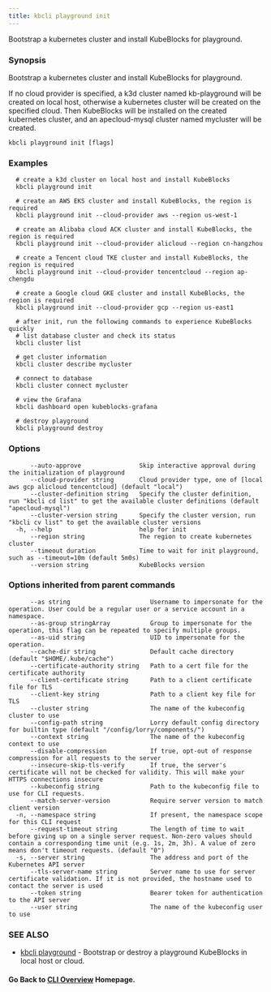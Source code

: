 ```yaml
---
title: kbcli playground init
---
```


Bootstrap a kubernetes cluster and install KubeBlocks for playground.

### Synopsis

Bootstrap a kubernetes cluster and install KubeBlocks for playground.

 If no cloud provider is specified, a k3d cluster named kb-playground will be created on local host, otherwise a kubernetes cluster will be created on the specified cloud. Then KubeBlocks will be installed on the created kubernetes cluster, and an apecloud-mysql cluster named mycluster will be created.

```
kbcli playground init [flags]
```

### Examples

```
  # create a k3d cluster on local host and install KubeBlocks
  kbcli playground init
  
  # create an AWS EKS cluster and install KubeBlocks, the region is required
  kbcli playground init --cloud-provider aws --region us-west-1
  
  # create an Alibaba cloud ACK cluster and install KubeBlocks, the region is required
  kbcli playground init --cloud-provider alicloud --region cn-hangzhou
  
  # create a Tencent cloud TKE cluster and install KubeBlocks, the region is required
  kbcli playground init --cloud-provider tencentcloud --region ap-chengdu
  
  # create a Google cloud GKE cluster and install KubeBlocks, the region is required
  kbcli playground init --cloud-provider gcp --region us-east1
  
  # after init, run the following commands to experience KubeBlocks quickly
  # list database cluster and check its status
  kbcli cluster list
  
  # get cluster information
  kbcli cluster describe mycluster
  
  # connect to database
  kbcli cluster connect mycluster
  
  # view the Grafana
  kbcli dashboard open kubeblocks-grafana
  
  # destroy playground
  kbcli playground destroy
```

### Options

```
      --auto-approve                Skip interactive approval during the initialization of playground
      --cloud-provider string       Cloud provider type, one of [local aws gcp alicloud tencentcloud] (default "local")
      --cluster-definition string   Specify the cluster definition, run "kbcli cd list" to get the available cluster definitions (default "apecloud-mysql")
      --cluster-version string      Specify the cluster version, run "kbcli cv list" to get the available cluster versions
  -h, --help                        help for init
      --region string               The region to create kubernetes cluster
      --timeout duration            Time to wait for init playground, such as --timeout=10m (default 5m0s)
      --version string              KubeBlocks version
```

### Options inherited from parent commands

```
      --as string                      Username to impersonate for the operation. User could be a regular user or a service account in a namespace.
      --as-group stringArray           Group to impersonate for the operation, this flag can be repeated to specify multiple groups.
      --as-uid string                  UID to impersonate for the operation.
      --cache-dir string               Default cache directory (default "$HOME/.kube/cache")
      --certificate-authority string   Path to a cert file for the certificate authority
      --client-certificate string      Path to a client certificate file for TLS
      --client-key string              Path to a client key file for TLS
      --cluster string                 The name of the kubeconfig cluster to use
      --config-path string             Lorry default config directory for builtin type (default "/config/lorry/components/")
      --context string                 The name of the kubeconfig context to use
      --disable-compression            If true, opt-out of response compression for all requests to the server
      --insecure-skip-tls-verify       If true, the server's certificate will not be checked for validity. This will make your HTTPS connections insecure
      --kubeconfig string              Path to the kubeconfig file to use for CLI requests.
      --match-server-version           Require server version to match client version
  -n, --namespace string               If present, the namespace scope for this CLI request
      --request-timeout string         The length of time to wait before giving up on a single server request. Non-zero values should contain a corresponding time unit (e.g. 1s, 2m, 3h). A value of zero means don't timeout requests. (default "0")
  -s, --server string                  The address and port of the Kubernetes API server
      --tls-server-name string         Server name to use for server certificate validation. If it is not provided, the hostname used to contact the server is used
      --token string                   Bearer token for authentication to the API server
      --user string                    The name of the kubeconfig user to use
```

### SEE ALSO

* [kbcli playground](kbcli_playground.md)	 - Bootstrap or destroy a playground KubeBlocks in local host or cloud.

#### Go Back to [CLI Overview](cli.md) Homepage.

